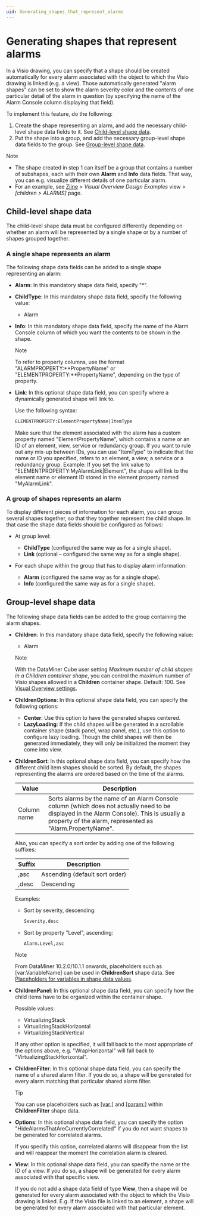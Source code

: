 ```yaml
---
uid: Generating_shapes_that_represent_alarms
---
```


# Generating shapes that represent alarms

In a Visio drawing, you can specify that a shape should be created automatically for every alarm associated with the object to which the Visio drawing is linked (e.g. a view). Those automatically generated "alarm shapes" can be set to show the alarm severity color and the contents of one particular detail of the alarm in question (by specifying the name of the Alarm Console column displaying that field).

To implement this feature, do the following:

1. Create the shape representing an alarm, and add the necessary child-level shape data fields to it. See [Child-level shape data](#child-level-shape-data).
1. Put the shape into a group, and add the necessary group-level shape data fields to the group. See [Group-level shape data](#group-level-shape-data).

> [!NOTE]
>
> - The shape created in step 1 can itself be a group that contains a number of subshapes, each with their own **Alarm** and **Info** data fields. That way, you can e.g. visualize different details of one particular alarm.
> - For an example, see [Ziine](xref:ZiineDemoSystem) > *Visual Overview Design Examples* view > *[children > ALARMS]* page.

## Child-level shape data

The child-level shape data must be configured differently depending on whether an alarm will be represented by a single shape or by a number of shapes grouped together.

### A single shape represents an alarm

The following shape data fields can be added to a single shape representing an alarm:

- **Alarm**: In this mandatory shape data field, specify "\*".

- **ChildType**: In this mandatory shape data field, specify the following value:

  - Alarm

- **Info**: In this mandatory shape data field, specify the name of the Alarm Console column of which you want the contents to be shown in the shape.

  > [!NOTE]
  > To refer to property columns, use the format "ALARMPROPERTY:\*\*PropertyName" or "ELEMENTPROPERTY:\*\*PropertyName", depending on the type of property.

- **Link**: In this optional shape data field, you can specify where a dynamically generated shape will link to.

  Use the following syntax:

  ```txt
  ELEMENTPROPERTY:ElementPropertyName|ItemType
  ```

  Make sure that the element associated with the alarm has a custom property named "ElementPropertyName", which contains a name or an ID of an element, view, service or redundancy group. If you want to rule out any mix-up between IDs, you can use "ItemType" to indicate that the name or ID you specified, refers to an element, a view, a service or a redundancy group. Example: If you set the link value to "ELEMENTPROPERTY:MyAlarmLink\|Element", the shape will link to the element name or element ID stored in the element property named "MyAlarmLink".

### A group of shapes represents an alarm

To display different pieces of information for each alarm, you can group several shapes together, so that they together represent the child shape. In that case the shape data fields should be configured as follows:

- At group level:

  - **ChildType** (configured the same way as for a single shape).
  - **Link** (optional – configured the same way as for a single shape).

- For each shape within the group that has to display alarm information:

  - **Alarm** (configured the same way as for a single shape).
  - **Info** (configured the same way as for a single shape).

## Group-level shape data

The following shape data fields can be added to the group containing the alarm shapes.

- **Children**: In this mandatory shape data field, specify the following value:

  - Alarm

  > [!NOTE]
  > With the DataMiner Cube user setting *Maximum number of child shapes in a Children container shape*, you can control the maximum number of Visio shapes allowed in a **Children** container shape. Default: 100. See [Visual Overview settings](xref:User_settings#visual-overview-settings).

- **ChildrenOptions**: In this optional shape data field, you can specify the following options:

  - **Center**: Use this option to have the generated shapes centered.
  - **LazyLoading**: If the child shapes will be generated in a scrollable container shape (stack panel, wrap panel, etc.), use this option to configure lazy loading. Though the child shapes will then be generated immediately, they will only be initialized the moment they come into view.

- **ChildrenSort**: In this optional shape data field, you can specify how the different child item shapes should be sorted. By default, the shapes representing the alarms are ordered based on the time of the alarms.

  | Value | Description |
  | ----- | ----------- |
  | Column name | Sorts alarms by the name of an Alarm Console column (which does not actually need to be displayed in the Alarm Console). This is usually a property of the alarm, represented as "Alarm.PropertyName". |

  Also, you can specify a sort order by adding one of the following suffixes:

  | Suffix | Description                    |
  | ------ | ------------------------------ |
  | ,asc   | Ascending (default sort order) |
  | ,desc  | Descending                     |

  Examples:

  - Sort by severity, descending:

    ```txt
    Severity,desc
    ```

  - Sort by property "Level", ascending:

    ```txt
    Alarm.Level,asc
    ```

  > [!NOTE]
  > From DataMiner 10.2.0/10.1.1 onwards, placeholders such as \[var:VariableName\] can be used in **ChildrenSort** shape data. See [Placeholders for variables in shape data values](xref:Placeholders_for_variables_in_shape_data_values).

- **ChildrenPanel**: In this optional shape data field, you can specify how the child items have to be organized within the container shape.

  Possible values:

  - VirtualizingStack
  - VirtualizingStackHorizontal
  - VirtualizingStackVertical

  If any other option is specified, it will fall back to the most appropriate of the options above, e.g. "WrapHorizontal" will fall back to "VirtualizingStackHorizontal".

- **ChildrenFilter**: In this optional shape data field, you can specify the name of a shared alarm filter. If you do so, a shape will be generated for every alarm matching that particular shared alarm filter.

  > [!TIP]
  > You can use placeholders such as [\[var:\]](xref:Placeholders_for_variables_in_shape_data_values#varvariablename) and [\[param:\]](xref:Placeholders_for_variables_in_shape_data_values#paramdmaidelementidparameterid) within **ChildrenFilter** shape data.

- **Options**: In this optional shape data field, you can specify the option "HideAlarmsThatAreCurrentlyCorrelated" if you do not want shapes to be generated for correlated alarms.

  If you specify this option, correlated alarms will disappear from the list and will reappear the moment the correlation alarm is cleared.

- **View**: In this optional shape data field, you can specify the name or the ID of a view. If you do so, a shape will be generated for every alarm associated with that specific view.

  If you do not add a shape data field of type **View**, then a shape will be generated for every alarm associated with the object to which the Visio drawing is linked. E.g. If the Visio file is linked to an element, a shape will be generated for every alarm associated with that particular element.
